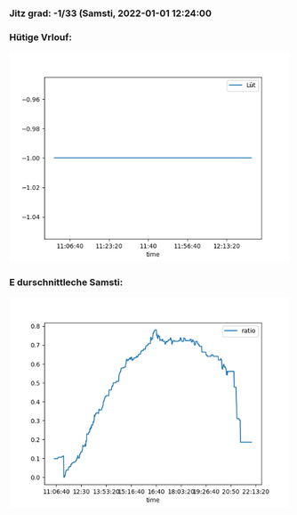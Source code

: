 ### Jitz grad: -1/33 (Samsti, 2022-01-01 12:24:00

### Hütige Vrlouf:
![Graph](Today.png)

### E durschnittleche Samsti:
![Graph](Samsti.png)